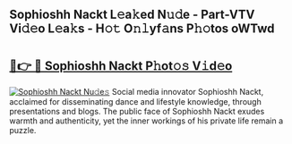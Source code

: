 ## Sophioshh Nackt L𝚎a𝚔ed N𝚞𝚍e - Part-VTV Vi𝚍𝚎o L𝚎a𝚔s - H𝚘𝚝 O𝚗𝚕yf𝚊ns P𝚑𝚘tos oWTwd

# <h2><a href="http://kf9ghw.oniu.top/?m=Sophioshh+Nackt">🔗👉 🔴 Sophioshh Nackt P𝚑ot𝚘𝚜 V𝚒d𝚎o</a></h2>

[![Sophioshh Nackt Nu𝚍e𝚜](https://i.imgur.com/0qMVB7G.gif)](http://kf9ghw.oniu.top/?m=Sophioshh+Nackt)
Social media innovator Sophioshh Nackt, acclaimed for disseminating dance and lifestyle knowledge, through presentations and blogs. The public face of Sophioshh Nackt exudes warmth and authenticity, yet the inner workings of his private life remain a puzzle.  
